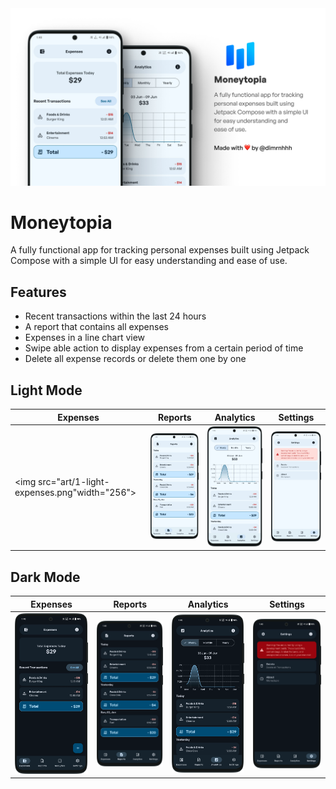 <img src="art/banner.png" alt="GtiHub Preview Card">

# Moneytopia
A fully functional app for tracking personal expenses built using Jetpack Compose with a simple UI for easy understanding and ease of use.

## Features
- Recent transactions within the last 24 hours
- A report that contains all expenses
- Expenses in a line chart view
- Swipe able action to display expenses from a certain period of time
- Delete all expense records or delete them one by one

## Light Mode
| Expenses                                        | Reports                             | Analytics                             | Settings                             |
|-------------------------------------------------|-------------------------------------|---------------------------------------|--------------------------------------|
| <img src="art/1-light-expenses.png"width="256"> | <img src="art/2-light-reports.png"> | <img src="art/3-light-analytics.png"> | <img src="art/4-light-settings.png"> |

## Dark Mode
| Expenses                            | Reports                            | Analytics                            | Settings                            |
|-------------------------------------|------------------------------------|--------------------------------------|-------------------------------------|
| <img src="art/1-dark-expenses.png"> | <img src="art/2-dark-reports.png"> | <img src="art/3-dark-analytics.png"> | <img src="art/4-dark-settings.png"> |